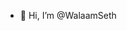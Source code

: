 - 👋 Hi, I’m @WalaamSeth


<!---
WalaamSeth/WalaamSeth is a ✨ special ✨ repository because its `README.md` (this file) appears on your GitHub profile.
You can click the Preview link to take a look at your changes.
--->
